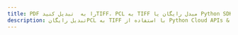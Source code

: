 ---title: PDF را به  تبدیل کنیدTIFF، PCL به TIFF مبدل رایگان یا Python SDKdescription: تبدیل رایگانPCL به TIFF با استفاده از Python Cloud APIs & SDK همچنین اسناد PDF را در Cloud ایجاد، ویرایش و رندر کنید.---